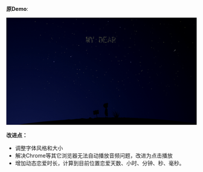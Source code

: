 **原Demo**: 

![valentine](https://github.com/jack870131/Markdown-Pic/blob/master/Picture/valentine.gif?raw=true)

**改进点：**

- 调整字体风格和大小
- 解决Chrome等其它浏览器无法自动播放音频问题，改进为点击播放
- 增加动态恋爱时长，计算到目前位置恋爱天数、小时、分钟、秒、毫秒。
